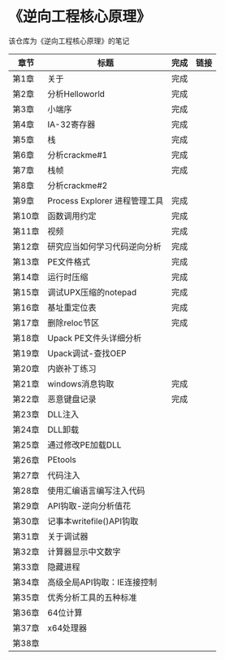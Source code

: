 # 《逆向工程核心原理》

该仓库为《逆向工程核心原理》的笔记



| 章节   | 标题                          | 完成 | 链接 |
| ------ | ----------------------------- | ---- | ---- |
| 第1章  | 关于                          | 完成 |      |
| 第2章  | 分析Helloworld                | 完成 |      |
| 第3章  | 小端序                        | 完成 |      |
| 第4章  | IA-32寄存器                   | 完成 |      |
| 第5章  | 栈                            | 完成 |      |
| 第6章  | 分析crackme#1                 | 完成 |      |
| 第7章  | 栈帧                          | 完成 |      |
| 第8章  | 分析crackme#2                 |      |      |
| 第9章  | Process Explorer 进程管理工具 | 完成 |      |
| 第10章 | 函数调用约定                  | 完成 |      |
| 第11章 | 视频                          | 完成 |      |
| 第12章 | 研究应当如何学习代码逆向分析  | 完成 |      |
| 第13章 | PE文件格式                    | 完成 |      |
| 第14章 | 运行时压缩                    | 完成 |      |
| 第15章 | 调试UPX压缩的notepad          | 完成 |      |
| 第16章 | 基址重定位表                  | 完成 |      |
| 第17章 | 删除reloc节区                 | 完成 |      |
| 第18章 | Upack PE文件头详细分析        |      |      |
| 第19章 | Upack调试-查找OEP             |      |      |
| 第20章 | 内嵌补丁练习                  |      |      |
| 第21章 | windows消息钩取               | 完成 |      |
| 第22章 | 恶意键盘记录                  | 完成 |      |
| 第23章 | DLL注入                       |      |      |
| 第24章 | DLL卸载                       |      |      |
| 第25章 | 通过修改PE加载DLL             |      |      |
| 第26章 | PEtools                       |      |      |
| 第27章 | 代码注入                      |      |      |
| 第28章 | 使用汇编语言编写注入代码      |      |      |
| 第29章 | API钩取-逆向分析值花          |      |      |
| 第30章 | 记事本writefile()API钩取      |      |      |
| 第31章 | 关于调试器                    |      |      |
| 第32章 | 计算器显示中文数字            |      |      |
| 第33章 | 隐藏进程                      |      |      |
| 第34章 | 高级全局API钩取：IE连接控制   |      |      |
| 第35章 | 优秀分析工具的五种标准        |      |      |
| 第36章 | 64位计算                      |      |      |
| 第37章 | x64处理器                     |      |      |
| 第38章 |                               |      |      |


